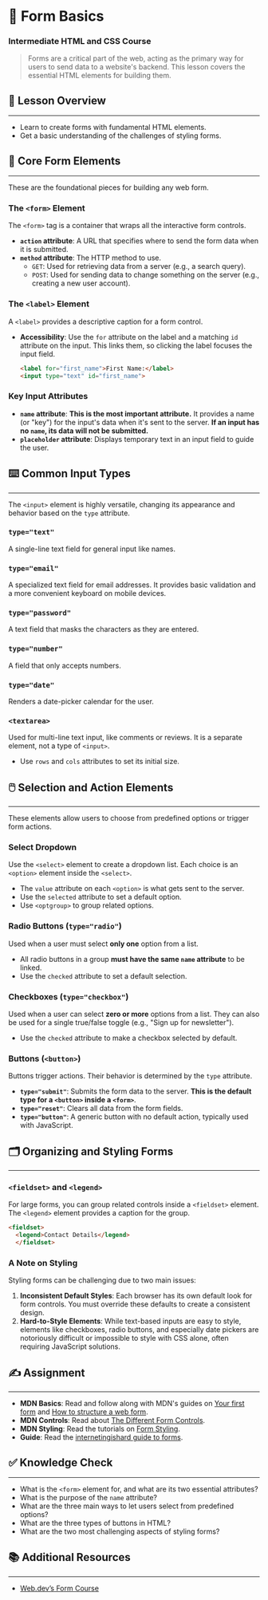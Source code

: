 # 📝 Form Basics

### Intermediate HTML and CSS Course

> Forms are a critical part of the web, acting as the primary way for users to send data to a website's backend. This lesson covers the essential HTML elements for building them.

## 📖 Lesson Overview

-----

  - Learn to create forms with fundamental HTML elements.
  - Get a basic understanding of the challenges of styling forms.

## 🧱 Core Form Elements

-----

These are the foundational pieces for building any web form.

### The `<form>` Element

The `<form>` tag is a container that wraps all the interactive form controls.

  - **`action` attribute**: A URL that specifies where to send the form data when it is submitted.
  - **`method` attribute**: The HTTP method to use.
      - `GET`: Used for retrieving data from a server (e.g., a search query).
      - `POST`: Used for sending data to change something on the server (e.g., creating a new user account).

### The `<label>` Element

A `<label>` provides a descriptive caption for a form control.

  - **Accessibility**: Use the `for` attribute on the label and a matching `id` attribute on the input. This links them, so clicking the label focuses the input field.

    ```html
    <label for="first_name">First Name:</label>
    <input type="text" id="first_name">
    ```

### Key Input Attributes

  - **`name` attribute**: **This is the most important attribute.** It provides a name (or "key") for the input's data when it's sent to the server. **If an input has no `name`, its data will not be submitted.**
  - **`placeholder` attribute**: Displays temporary text in an input field to guide the user.

## ⌨️ Common Input Types

-----

The `<input>` element is highly versatile, changing its appearance and behavior based on the `type` attribute.

### `type="text"`

A single-line text field for general input like names.

### `type="email"`

A specialized text field for email addresses. It provides basic validation and a more convenient keyboard on mobile devices.

### `type="password"`

A text field that masks the characters as they are entered.

### `type="number"`

A field that only accepts numbers.

### `type="date"`

Renders a date-picker calendar for the user.

### `<textarea>`

Used for multi-line text input, like comments or reviews. It is a separate element, not a type of `<input>`.

  - Use `rows` and `cols` attributes to set its initial size.

## 🖱️ Selection and Action Elements

-----

These elements allow users to choose from predefined options or trigger form actions.

### Select Dropdown

Use the `<select>` element to create a dropdown list. Each choice is an `<option>` element inside the `<select>`.

  - The `value` attribute on each `<option>` is what gets sent to the server.
  - Use the `selected` attribute to set a default option.
  - Use `<optgroup>` to group related options.

### Radio Buttons (`type="radio"`)

Used when a user must select **only one** option from a list.

  - All radio buttons in a group **must have the same `name` attribute** to be linked.
  - Use the `checked` attribute to set a default selection.

### Checkboxes (`type="checkbox"`)

Used when a user can select **zero or more** options from a list. They can also be used for a single true/false toggle (e.g., "Sign up for newsletter").

  - Use the `checked` attribute to make a checkbox selected by default.

### Buttons (`<button>`)

Buttons trigger actions. Their behavior is determined by the `type` attribute.

  - **`type="submit"`**: Submits the form data to the server. **This is the default type for a `<button>` inside a `<form>`**.
  - **`type="reset"`**: Clears all data from the form fields.
  - **`type="button"`**: A generic button with no default action, typically used with JavaScript.

## 🗂️ Organizing and Styling Forms

-----

### `<fieldset>` and `<legend>`

For large forms, you can group related controls inside a `<fieldset>` element. The `<legend>` element provides a caption for the group.

```html
<fieldset>
  <legend>Contact Details</legend>
  </fieldset>
```

### A Note on Styling

Styling forms can be challenging due to two main issues:

1.  **Inconsistent Default Styles**: Each browser has its own default look for form controls. You must override these defaults to create a consistent design.
2.  **Hard-to-Style Elements**: While text-based inputs are easy to style, elements like checkboxes, radio buttons, and especially date pickers are notoriously difficult or impossible to style with CSS alone, often requiring JavaScript solutions.

## ✍️ Assignment

-----

  - **MDN Basics**: Read and follow along with MDN's guides on [Your first form](https://developer.mozilla.org/en-US/docs/Learn/Forms/Your_first_form) and [How to structure a web form](https://developer.mozilla.org/en-US/docs/Learn/Forms/How_to_structure_a_web_form).
  - **MDN Controls**: Read about [The Different Form Controls](https://developer.mozilla.org/en-US/docs/Learn/Forms/Basic_native_form_controls).
  - **MDN Styling**: Read the tutorials on [Form Styling](https://developer.mozilla.org/en-US/docs/Learn/Forms/Styling_web_forms).
  - **Guide**: Read the [internetingishard guide to forms](https://www.google.com/search?q=https://www.internetingishard.com/html-and-css/forms/).

## ✅ Knowledge Check

-----

  - What is the `<form>` element for, and what are its two essential attributes?
  - What is the purpose of the `name` attribute?
  - What are the three main ways to let users select from predefined options?
  - What are the three types of buttons in HTML?
  - What are the two most challenging aspects of styling forms?

## 📚 Additional Resources

-----

  - [Web.dev’s Form Course](https://web.dev/learn/forms/)